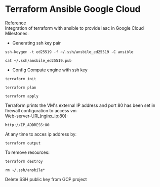# Terraform Ansible Google Cloud
[Reference](https://github.com/antonputra/tutorials/tree/main/lessons/101)<br/>
Integration of terraform with ansible to provide Iaac in Google Cloud <br/>
Milestones: <br/>
- Generating ssh key pair 
```
ssh-keygen -t ed25519 -f ~/.ssh/ansbile_ed25519 -C ansible
```
```
cat ~/.ssh/ansbile_ed25519.pub
``` 
- Config Compute engine with ssh key<br/>
```
terraform init
```
```
terraform plan 
```
```
terraform apply 
```
Terraform prints the VM's external IP address and port 80 has been set in firewall configuration to access vm<br/>
Web-server-URL(nginx_ip:80):<br/>
```
http://IP_ADDRESS:80
```
At any time to acces ip address by:
```
terraform output
```
To remove resources:
```
terraform destroy
```
```
rm ~/.ssh/ansbile*
```
Delete SSH public key from GCP project




